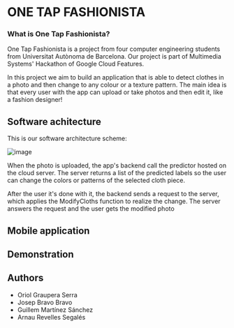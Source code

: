 # ONE TAP FASHIONISTA
### What is One Tap Fashionista? 
One Tap Fashionista is a project from four computer engineering students from Universitat Autònoma de Barcelona. Our project is part of Multimedia Systems' Hackathon of Google Cloud Features.

In this project we aim to build an application that is able to detect clothes in a photo and then change to any colour or a texture pattern.
The main idea is that every user with the app can upload or take photos and then edit it, like a fashion designer!

## Software achitecture

This is our software architecture scheme:

![image](https://user-images.githubusercontent.com/82968617/119484455-553f9700-bd56-11eb-9858-e7ead125156a.png)

When the photo is uploaded, the app's backend call the predictor hosted on the cloud server. The server returns a list of the predicted labels so the user can change the colors or patterns of the selected cloth piece.

After the user it's done with it, the backend sends a request to the server, which applies the ModifyCloths function to realize the change. The server answers the request and the user gets the modified photo

## Mobile application



## Demonstration

## Authors
- Oriol Graupera Serra
- Josep Bravo Bravo
- Guillem Martínez Sánchez
- Arnau Revelles Segalés
